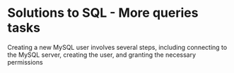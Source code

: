 # Solutions to SQL - More queries tasks

Creating a new MySQL user involves several steps, including connecting to the MySQL server, creating the user, and granting the necessary permissions
